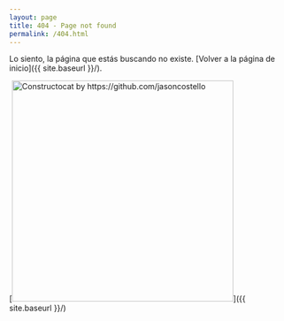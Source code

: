 ```yaml
---
layout: page
title: 404 - Page not found
permalink: /404.html
---
```


Lo siento, la página que estás buscando no existe. [Volver a la página de inicio]({{ site.baseurl }}/).

[<img src="{{ site.baseurl }}/images/404.jpg" alt="Constructocat by https://github.com/jasoncostello" style="width: 400px;"/>]({{ site.baseurl }}/)
